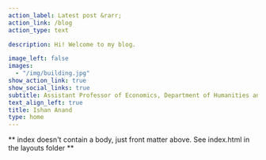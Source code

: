 ```yaml
---
action_label: Latest post &rarr;
action_link: /blog
action_type: text

description: Hi! Welcome to my blog. 

image_left: false
images:
  - "/img/building.jpg"
show_action_link: true
show_social_links: true
subtitle: Assistant Professor of Economics, Department of Humanities and Social Sciences, IIT Delhi, India
text_align_left: true
title: Ishan Anand
type: home
---
```


** index doesn't contain a body, just front matter above.
See index.html in the layouts folder **
